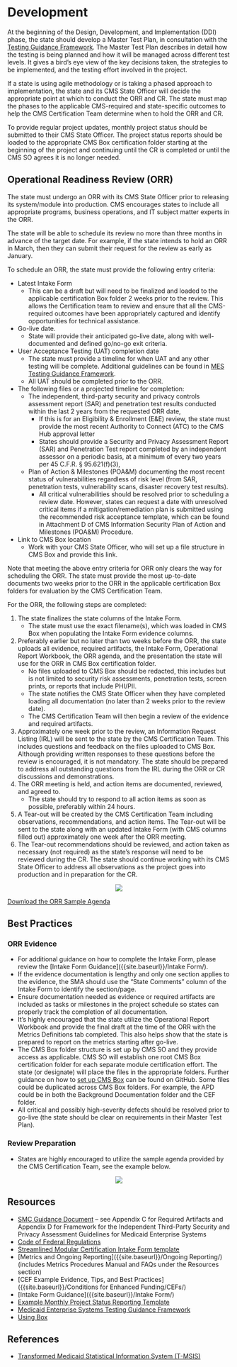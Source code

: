 # Development

At the beginning of the Design, Development, and Implementation (DDI) phase, the state should develop a Master Test Plan, in consultation with the [Testing Guidance Framework](https://www.medicaid.gov/medicaid/data-and-systems/downloads/mes-testing-guidance-framework.pdf). The Master Test Plan describes in detail how the testing is being planned and how it will be managed across different test levels. It gives a bird’s eye view of the key decisions taken, the strategies to be implemented, and the testing effort involved in the project. 

If a state is using agile methodology or is taking a phased approach to implementation, the state and its CMS State Officer will decide the appropriate point at which to conduct the ORR and CR. The state must map the phases to the applicable CMS-required and state-specific outcomes to help the CMS Certification Team determine when to hold the ORR and CR.

To provide regular project updates, monthly project status should be submitted to their CMS State Officer. The project status reports should be loaded to the appropriate CMS Box certification folder starting at the beginning of the project and continuing until the CR is completed or until the CMS SO agrees it is no longer needed.

## Operational Readiness Review (ORR)
The state must undergo an ORR with its CMS State Officer prior to releasing its system/module into production. CMS encourages states to include all appropriate programs, business operations, and IT subject matter experts in the ORR.

The state will be able to schedule its review no more than three months in advance of the target date. For example, if the state intends to hold an ORR in March, then they can submit their request for the review as early as January. 

To schedule an ORR, the state must provide the following entry criteria:
- Latest Intake Form
    - This can be a draft but will need to be finalized and loaded to the applicable certification Box folder 2 weeks prior to the review. This allows the Certification team to review and ensure that all the CMS-required outcomes have been appropriately captured and identify opportunities for technical assistance.
- Go-live date.
    - State will provide their anticipated go-live date, along with well-documented and defined go/no-go exit criteria.
- User Acceptance Testing (UAT) completion date 
    - The state must provide a timeline for when UAT and any other testing will be complete. Additional guidelines can be found in [MES Testing Guidance Framework](https://www.medicaid.gov/medicaid/data-and-systems/downloads/mes-testing-guidance-framework.pdf).
    - All UAT should be completed prior to the ORR.
- The following files or a projected timeline for completion:
    - The independent, third-party security and privacy controls assessment report (SAR) and penetration test results conducted within the last 2 years from the requested ORR date,
        - If this is for an Eligibility & Enrollment (E&E) review, the state must provide the most recent Authority to Connect (ATC) to the CMS Hub approval letter
        - States should provide a Security and Privacy Assessment Report (SAR) and Penetration Test report completed by an independent assessor on a periodic basis, at a minimum of every two years per 45 C.F.R. § 95.621(f)(3),
    - Plan of Action & Milestones (POA&M) documenting the most recent status of vulnerabilities regardless of risk level (from SAR, penetration tests, vulnerability scans, disaster recovery test results). 
        - All critical vulnerabilities should be resolved prior to scheduling a review date. However, states can request a date with unresolved critical items if a mitigation/remediation plan is submitted using the recommended risk acceptance template, which can be found in Attachment D of CMS Information Security Plan of Action and Milestones (POA&M) Procedure.
- Link to CMS Box location
    - Work with your CMS State Officer, who will set up a file structure in CMS Box and provide this link.

Note that meeting the above entry criteria for ORR only clears the way for scheduling the ORR. The state must provide the most up-to-date documents two weeks prior to the ORR in the applicable certification Box folders for evaluation by the CMS Certification Team.

For the ORR, the following steps are completed:
1. The state finalizes the state columns of the Intake Form.
    - The state must use the exact filename(s), which was loaded in CMS Box when populating the Intake Form evidence columns.
2. Preferably earlier but no later than two weeks before the ORR, the state uploads all evidence, required artifacts, the Intake Form, Operational Report Workbook, the ORR agenda, and the presentation the state will use for the ORR in CMS Box certification folder.
    - No files uploaded to CMS Box should be redacted, this includes but is not limited to security risk assessments, penetration tests, screen prints, or reports that include PHI/PII.
    - The state notifies the CMS State Officer when they have completed loading all documentation (no later than 2 weeks prior to the review date).
    - The CMS Certification Team will then begin a review of the evidence and required artifacts.
3. Approximately one week prior to the review, an Information Request Listing (IRL) will be sent to the state by the CMS Certification Team. This includes questions and feedback on the files uploaded to CMS Box. Although providing written responses to these questions before the review is encouraged, it is not mandatory. The state should be prepared to address all outstanding questions from the IRL during the ORR or CR discussions and demonstrations.
4. The ORR meeting is held, and action items are documented, reviewed, and agreed to.
    - The state should try to respond to all action items as soon as possible, preferably within 24 hours.
5. A Tear-out will be created by the CMS Certification Team including observations, recommendations, and action items. The Tear-out will be sent to the state along with an updated Intake Form (with CMS columns filled out) approximately one week after the ORR meeting.
6. The Tear-out recommendations should be reviewed, and action taken as necessary (not required) as the state’s response will need to be reviewed during the CR. The state should continue working with its CMS State Officer to address all observations as the project goes into production and in preparation for the CR.


<center><img src="{{ site.baseurl }}/SMC Process/Development/ORR Flow.png"></center>

[Download the ORR Sample Agenda](https://cmsbox.box.com/shared/static/wagbeuch4koazooybvb9qa3rfkoxjga3.docx)

## Best Practices

### ORR Evidence 
- For additional guidance on how to complete the Intake Form, please review the [Intake Form Guidance]({{site.baseurl}}/Intake Form/).
- If the evidence documentation is lengthy and only one section applies to the evidence, the SMA should use the “State Comments” column of the Intake Form to identify the section/page.
- Ensure documentation needed as evidence or required artifacts are included as tasks or milestones in the project schedule so states can properly track the completion of all documentation.  
- It’s highly encouraged that the state utilize the Operational Report Workbook and provide the final draft at the time of the ORR with the Metrics Definitions tab completed. This also helps show that the state is prepared to report on the metrics starting after go-live.
- The CMS Box folder structure is set up by CMS SO and they provide access as applicable. CMS SO will establish one root CMS Box certification folder for each separate module certification effort. The state (or designate) will place the files in the appropriate folders. Further guidance on how to [set up CMS Box]({{site.baseurl}}/Box/) can be found on GitHub. Some files could be duplicated across CMS Box folders. For example, the APD could be in both the Background Documentation folder and the CEF folder.
- All critical and possibly high-severity defects should be resolved prior to go-live (the state should be clear on requirements in their Master Test Plan).

### Review Preparation
- States are highly encouraged to utilize the sample agenda provided by the CMS Certification Team, see the example below.

<center><img src="{{ site.baseurl }}/SMC Process/Development/ORR Agenda.png"></center>

## Resources 
- [SMC Guidance Document](https://www.medicaid.gov/medicaid/data-and-systems/downloads/smc-certification-guidance.pdf) – see Appendix C for Required Artifacts and Appendix D for Framework for the Independent Third-Party Security and Privacy Assessment Guidelines for Medicaid Enterprise Systems
- [Code of Federal Regulations](https://www.ecfr.gov/current/title-42/chapter-IV/subchapter-C/part-433)
- [Streamlined Modular Certification Intake Form template](https://www.medicaid.gov/medicaid/data-and-systems/downloads/smc-intake-form.xlsx)
- [Metrics and Ongoing Reporting]({{site.baseurl}}/Ongoing Reporting/) (includes Metrics Procedures Manual and FAQs under the Resources section) 
- [CEF Example Evidence, Tips, and Best Practices]({{site.baseurl}}/Conditions for Enhanced Funding/CEFs/)
- [Intake Form Guidance]({{site.baseurl}}/Intake Form/)
- [Example Monthly Project Status Reporting Template](https://github.com/CMSgov/CMCS-DSG-DSS-Certification/raw/main/Streamlined%20Modular%20Certification%20Required%20Monthly%20Project%20Status%20Report%20Example%20Template.docx)
- [Medicaid Enterprise Systems Testing Guidance Framework](https://www.medicaid.gov/medicaid/data-and-systems/downloads/mes-testing-guidance-framework.pdf)
- [Using Box]({{site.baseurl}}/Box/)

## References
- [Transformed Medicaid Statistical Information System (T-MSIS)](https://www.medicaid.gov/medicaid/data-systems/macbis/transformed-medicaid-statistical-information-system-t-msis/index.html)
